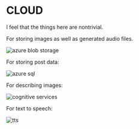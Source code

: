 # CLOUD

I feel that the things here are nontrivial.

For storing images as well as generated audio files.

![azure blob storage](https://learn.microsoft.com/en-us/azure/storage/blobs/storage-blob-typescript-get-started?tabs=azure-ad)

For storing post data:

![azure sql](https://learn.microsoft.com/en-us/azure/azure-sql/database/azure-sql-javascript-mssql-quickstart?view=azuresql&tabs=passwordless%2Cservice-connector%2Cportal)

For describing images:

![cognitive services](https://learn.microsoft.com/en-us/rest/api/computervision/3.1/describe-image/describe-image?tabs=HTTP)

For text to speech:

![tts](https://learn.microsoft.com/en-us/azure/cognitive-services/speech-service/get-started-text-to-speech?tabs=macos%2Cterminal&pivots=programming-language-javascript)

